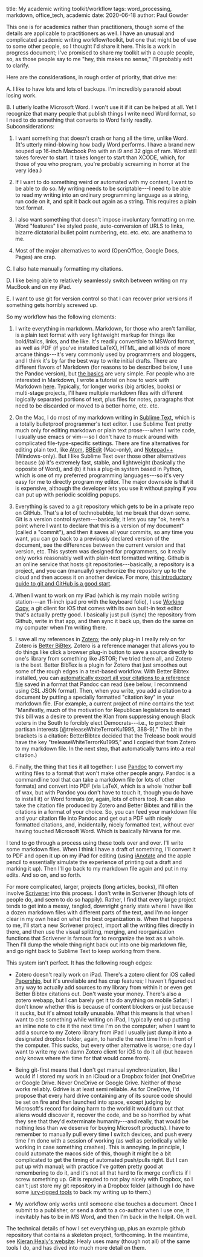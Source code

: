 title: My academic writing toolkit/workflow
tags: word_processing, markdown, office_tech, academic
date: 2020-06-18
author: Paul Gowder

This one is for academics rather than practitioners, though some of the details are applicable to practitioners as well. I have an unusual and complicated academic writing workflow/toolkit, but one that might be of use to some other people, so I thought I'd share it here.  This is a work in progress document; I've promised to share my toolkit with a couple people, so, as those people say to me "hey, this makes no sense," I'll probably edit to clarify. 

Here are the considerations, in rough order of priority, that drive me: 

A.  I like to have lots and lots of backups.  I'm incredibly paranoid about losing work. 

B.  I utterly loathe Microsoft Word.  I won't use it if it can be helped at all.  Yet I recognize that many people that publish things I write need Word format, so I need to do something that converts to Word fairly readily.  Subconsiderations: 
    
  1. I want something that doesn't crash or hang all the time, unlike Word. (It's utterly mind-blowing how badly Word performs.  I have a brand new souped up 16-inch Macbook Pro with an i9 and 32 gigs of ram. Word still takes forever to start. It takes longer to start than XCODE, which, for those of you who program, you're probably screaming in horror at the very idea.)

  2.  If I want to do something weird or automated with my content, I want to be able to do so.  My writing needs to be scriptable---I need to be able to read my writing into an ordinary programming language as a string, run code on it, and spit it back out again as a string.  This requires a plain text format. 

  3.  I also want something that doesn't impose involuntary formatting on me. Word "features" like styled paste, auto-conversion of URLS to links, bizarre dictatorial bullet point numbering, etc. etc. etc. are anathema to me. 

  4.  Most of the major alternatives to word (OpenOffice, Google Docs, Pages) are crap. 

C.  I also hate manually formatting my citations. 

D.  I like being able to relatively seamlessly switch between writing on my MacBook and on my iPad. 

E.  I want to use git for version control so that I can recover prior versions if something gets horribly screwed up. 

So my workflow has the following elements: 

1.  I write everything in markdown.  Markdown, for those who aren't familiar, is a plain text format with very lightweight markup for things like bold/italics, links, and the like.  It's readily convertible to MSWord format, as well as PDF (if you've installed LaTeX), HTML, and all kinds of more arcane things---it's very commonly used by programmers and bloggers, and I think it's by far the best way to write initial drafts.   There are different flavors of Markdown (for reasons to be described below, I use the Pandoc version), but [the basics](https://daringfireball.net/projects/markdown/basics) are very simple.  For people who are interested in Markdown, I wrote a tutorial on how to work with Markdown [here](https://techup.lawyer/why-and-how-to-use-markdown-instead-of-or-in-addition-to-word.html). Typically, for longer works (big articles, books) or multi-stage projects, I'll have multiple markdown files with different logically separated portions of text, plus files for notes, paragraphs that need to be discarded or moved to a better home, etc. etc.  

2. On the Mac, I do most of my markdown writing in [Sublime Text](https://www.sublimetext.com), which is a totally bulletproof programmer's text editor.  I use Sublime Text pretty much only for editing markdown or plain text prose---when I write code, I usually use emacs or vim---so I don't have to muck around with complicated file-type-specific settings.  There are fine alternatives for editing plain text, like [Atom](https://atom.io), [BBEdit](http://www.barebones.com/products/bbedit/index.html) (Mac-only), and [Notepad++](https://notepad-plus-plus.org) (Windows-only). But I like Sublime Text over those other alternatives because (a) it's extremely fast, stable, and lightweight (basically the opposite of Word), and (b) it has a plug-in system based in Python, which is one of my preferred programming languages---so it's very easy for me to directly program my editor.  The major downside is that it is expensive, although the developer lets you use it without paying if you can put up with periodic scolding popups. 

3.  Everything is saved to a git repository which gets to be in a private repo on GitHub.  That's a lot of technobabble, let me break that down some.  Git is a version control system---basically, it lets you say "ok, here's a point where I want to declare that this is a version of my document" (called a "commit"), and then it saves all your commits, so any time you want, you can go back to a previously declared version of the document, see the differences between the current version and that version, etc.  This system was designed for programmers, so it really only works reasonably well with plain-text formatted writing. Github is an online service that hosts git repositories---basically, a repository is a project, and you can (manually) synchronize the repository up to the cloud and then access it on another device. For more, [this introductory guide to git and GitHub is a good start](https://guides.github.com/introduction/git-handbook/). 

4.  When I want to work on my iPad (which is my main mobile writing station---an 11-inch ipad pro with the keyboard folio), I use [Working Copy](https://workingcopyapp.com), a git client for iOS that comes with its own built-in text editor that's actually pretty good.  I basically just pull (sync) the repository from Github, write in that app, and then sync it back up, then do the same on my computer when I'm writing there. 

5.  I save all my references in [Zotero](https://www.zotero.org); the only plug-in I really rely on for Zotero is [Better BiBtex](https://retorque.re/zotero-better-bibtex/).  Zotero is a reference manager that allows you to do things like click a browser plug-in button to save a source directly to one's library from something like JSTOR; I've tried them all, and Zotero is the best. Better BibTex is a plugin for Zotero that just smoothes out some of the rough edges in a text-based workflow. With Better Bibtex installed, you can [automatically export all your citations to a reference file](https://retorque.re/zotero-better-bibtex/exporting/auto/) saved in a format that Pandoc can read (see below; I recommend using CSL JSON format). Then, when you write, you add a citation to a document by putting a specially formatted "citation key" in your markdown file.  (For example, a current project of mine contains the text "Manifestly, much of the motivation for Republican legislators to enact this bill was a desire to prevent the Klan from suppressing enough Black voters in the South to forcibly elect Democrats---i.e., to protect their partisan interests [@treleaseWhiteTerrorKu1995, 388-9]."  The bit in the brackets is a citation: BetterBibtex decided that the Trelease book would have the key "treleaseWhiteTerrorKu1995," and I copied that from Zotero to my markdown file.  In the next step, that automatically turns into a real citation.)

6.  Finally, the thing that ties it all together: I use [Pandoc](https://pandoc.org) to convert my writing files to a format that won't make other people angry. Pandoc is a commandline tool that can take a markdown file (or lots of other formats) and convert into PDF (via LaTeX, which is a whole 'nother ball of wax, but with Pandoc you don't have to touch it, though you do have to install it) or Word formats (or, again, lots of others too).  It can also take the citation file produced by Zotero and Better Bibtex and fill in the citations in a format of your choice.  So, you can feed your markdown file and your citation file into Pandoc and get out a PDF with nicely formatted citations, and, incidentally, nicely formatted text, without ever having touched Microsoft Word.  Which is basically Nirvana for me.

I tend to go through a process using these tools over and over.  I'll write some markdown files.  When I think I have a draft of something, I'll convert it to PDF and open it up on my iPad for editing (using [iAnotate](https://www.iannotate.com) and the apple pencil to essentially simulate the experience of printing out a draft and marking it up).  Then I'll go back to my markdown file again and put in my edits.  And so on, and so forth. 

For more complicated, larger, projects (long articles, books), I'll often involve [Scrivener](https://www.literatureandlatte.com/scrivener/overview) into this process.  I don't write in Scrivener (though lots of people do, and seem to do so happily).  Rather, I find that every large project tends to get into a messy, tangled, downright gnarly state where I have like a dozen markdown files with different parts of the text, and I'm no longer clear in my own head on what the best organization is.  When that happens to me, I'll start a new Scrivener project, import all the writing files directly in there, and then use the visual splitting, merging, and reorganization functions that Scrivener is famous for to reorganize the text as a whole.  Then I'll dump the whole thing right back out into one big markdown file, and go right back to Sublime Text to keep working from there. 

This system isn't perfect.  It has the following rough edges: 

- Zotero doesn't really work on iPad.  There's a zotero client for iOS called [Papership](http://www.papershipapp.com), but it's unreliable and has crap features; I haven't figured out any way to actually add sources to my library from within it or even get Better Bibtex citations out.  Don't waste your money. There's also a zotero webapp, but I can barely get it to do anything on mobile Safari; I don't know whether this is because of content blockers or just because it sucks, but it's almost totally unusable.  What this means is that when I want to cite something while writing on iPad, I typically end up putting an inline note to cite it the next time I'm on the computer; when I want to add a source to my Zotero library from iPad I usually just dump it into a designated dropbox folder, again, to handle the next time I'm in front of the computer.  This sucks, but every other alternative is worse; one day I want to write my own damn Zotero client for iOS to do it all (but heaven only knows where the time for that would come from).

- Being git-first means that I don't get manual synchronization, like I would if I stored my work in an iCloud or a Dropbox folder (not OneDrive or Google Drive.  Never OneDrive or Google Grive.  Neither of those works reliably. Gdrive is at least semi reliable.  As for OneDrive, I'd propose that every hard drive containing any of its source code should be set on fire and then launched into space, except judging by Microsoft's record for doing harm to the world it would turn out that aliens would discover it, recover the code, and be so horrified by what they see that they'd exterminate humanity---and really, that would be nothing less than we deserve for buying Microsoft products). I have to remember to manually pull every time I switch devices, and push every time I'm done with a session of working (as well as periodically while working in case something crashes). This is annoying.  In principle, I could automate the macos side of this, though it might be a bit complicated to get the timing of automated push/pulls right. But I can put up with manual; with practice I've gotten pretty good at remembering to do it, and it's not all that hard to fix merge conflicts if I screw something up. Git is reputed to not play nicely with Dropbox, so I can't just store my git repository in a Dropbox folder (although I do have some [jury-rigged tools](https://github.com/paultopia/writingBackup) to back my writing up to them.)

-  My workflow only works until someone else touches a document.  Once I submit to a publisher, or send a draft to a co-author when I use one, it inevitably has to be in MS Word, and then I'm back in the hellpit.  Oh well.  

The technical details of how I set everything up, plus an example github repository that contains a skeleton project, forthcoming. In the meantime, see [Kieran Healy's website](https://plain-text.co): Healy uses many (though not all) of the same tools I do, and has dived into much more detail on them.
